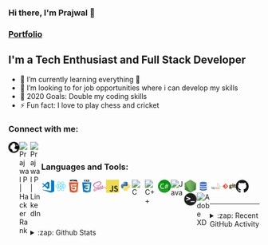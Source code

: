 ### Hi there, I'm Prajwal 👋

### [Portfolio][website]

## I'm a Tech Enthusiast and Full Stack Developer

- 🌱 I’m currently learning everything 🤣
- 👯 I’m looking to for job opportunities where i can develop my skills
- 🥅 2020 Goals: Double my coding skills
- ⚡ Fun fact: I love to play chess and cricket

### Connect with me:

[<img align="left" alt="Portfolio" width="22px" src="https://raw.githubusercontent.com/iconic/open-iconic/master/svg/globe.svg" />][website]
[<img align="left" alt="Prajwal P | HackerRank" width="22px" src="https://cdn.jsdelivr.net/npm/simple-icons@3.6.0/icons/hackerrank.svg" />][hackerrank]
[<img align="left" alt="Prajwal P | LinkedIn" width="22px" src="https://cdn.jsdelivr.net/npm/simple-icons@v3/icons/linkedin.svg" />][linkedin]

<br />

### Languages and Tools:

<img align="left" alt="Visual Studio Code" width="26px" src="https://raw.githubusercontent.com/github/explore/80688e429a7d4ef2fca1e82350fe8e3517d3494d/topics/visual-studio-code/visual-studio-code.png" />
<img align="left" alt="React" width="26px" src="https://raw.githubusercontent.com/github/explore/80688e429a7d4ef2fca1e82350fe8e3517d3494d/topics/react/react.png" />
<img align="left" alt="HTML" width="26px" src="https://raw.githubusercontent.com/github/explore/80688e429a7d4ef2fca1e82350fe8e3517d3494d/topics/html/html.png" />
<img align="left" alt="CSS" width="26px" src="https://raw.githubusercontent.com/github/explore/80688e429a7d4ef2fca1e82350fe8e3517d3494d/topics/css/css.png" />
<img align="left" alt="Sass" width="26px" src="https://raw.githubusercontent.com/github/explore/80688e429a7d4ef2fca1e82350fe8e3517d3494d/topics/sass/sass.png" />
<img align="left" alt="JavaScript" width="26px" src="https://raw.githubusercontent.com/github/explore/80688e429a7d4ef2fca1e82350fe8e3517d3494d/topics/javascript/javascript.png" />
<img align="left" alt="Python" width="26px" src="https://raw.githubusercontent.com/github/explore/80688e429a7d4ef2fca1e82350fe8e3517d3494d/topics/python/python.png" />
<img align="left" alt="C" width="26px" src="https://www.pinclipart.com/picdir/middle/396-3965857_c-c-programming-language-logo-clipart.png" />
<img align="left" alt="C++" width="26px" src="https://upload.wikimedia.org/wikipedia/commons/thumb/1/18/ISO_C%2B%2B_Logo.svg/1200px-ISO_C%2B%2B_Logo.svg.png" />
<img align="left" alt="C#" width="26px" src="https://raw.githubusercontent.com/github/explore/80688e429a7d4ef2fca1e82350fe8e3517d3494d/topics/csharp/csharp.png" />
<img align="left" alt="Java" width="26px" src="https://sdtimes.com/wp-content/uploads/2019/03/jW4dnFtA_400x400.jpg" />
<img align="left" alt="Node.js" width="26px" src="https://raw.githubusercontent.com/github/explore/80688e429a7d4ef2fca1e82350fe8e3517d3494d/topics/nodejs/nodejs.png" />
<img align="left" alt="SQL" width="26px" src="https://raw.githubusercontent.com/github/explore/80688e429a7d4ef2fca1e82350fe8e3517d3494d/topics/sql/sql.png" />
<img align="left" alt="MySQL" width="26px" src="https://raw.githubusercontent.com/github/explore/80688e429a7d4ef2fca1e82350fe8e3517d3494d/topics/mysql/mysql.png" />
<img align="left" alt="Git" width="26px" src="https://raw.githubusercontent.com/github/explore/80688e429a7d4ef2fca1e82350fe8e3517d3494d/topics/git/git.png" />
<img align="left" alt="GitHub" width="26px" src="https://raw.githubusercontent.com/github/explore/78df643247d429f6cc873026c0622819ad797942/topics/github/github.png" />
<img align="left" alt="Terminal" width="26px" src="https://raw.githubusercontent.com/github/explore/80688e429a7d4ef2fca1e82350fe8e3517d3494d/topics/terminal/terminal.png" />
<img align="left" alt="Adobe XD" width="26px" src="https://upload.wikimedia.org/wikipedia/commons/thumb/c/c2/Adobe_XD_CC_icon.svg/1200px-Adobe_XD_CC_icon.svg.png" />

<br />
<br />

---

<details>
	<summary>:zap: Recent GitHub Activity</summary>
	
<!--START_SECTION:activity-->
1. ❗️ Opened issue [#4820](https://github.com//timburgan/timburgan/issues/4820) in [timburgan/timburgan](https://github.com//timburgan/timburgan)
2. 🎉 Merged PR [#1](https://github.com//Prajwal-P/Stock-Market-WebApp/pull/1) in [Prajwal-P/Stock-Market-WebApp](https://github.com//Prajwal-P/Stock-Market-WebApp)
3. 💪 Opened PR [#1](https://github.com//Prajwal-P/Stock-Market-WebApp/pull/1) in [Prajwal-P/Stock-Market-WebApp](https://github.com//Prajwal-P/Stock-Market-WebApp)
4. 🎉 Merged PR [#1](https://github.com//Prajwal-P/InternetTimeline/pull/1) in [Prajwal-P/InternetTimeline](https://github.com//Prajwal-P/InternetTimeline)
5. 💪 Opened PR [#2](https://github.com//Revanthpn/CG-mini-project/pull/2) in [Revanthpn/CG-mini-project](https://github.com//Revanthpn/CG-mini-project)
<!--END_SECTION:activity-->
</details>

<details>
	<summary>:zap: Github Stats</summary>
	<img align="left" alt="Prajwal's Github Stats" src="https://github-readme-stats.vercel.app/api?username=prajwal-p&show_icons=true&theme=buefy&hide=stars" />
</details>


[website]: http://prajwal-p.github.io/prajwal-p/#/home
[hackerrank]: https://www.hackerrank.com/prajwal72p?hr_r=1
[linkedin]: https://www.linkedin.com/in/prajwal-p-21a9ba172/
